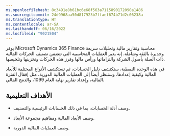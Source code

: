 ```yaml
---
ms.openlocfilehash: 8c3491e8b61bc6e68f563a7115890172090a1486
ms.sourcegitcommit: 24d9968aa50d817923b7ffaef674b71d2c06238a
ms.translationtype: HT
ms.contentlocale: ar-SA
ms.lasthandoff: 06/16/2022
ms.locfileid: "9021504"
---
```

يوفر Microsoft Dynamics 365 Finance محاسبة وتقارير مالية وتحليلات سريعة وجديرة بالثقة وشاملة. إنه يدير العمليات المحاسبية التي تتضمن تصنيف الحركات المالية ذات الصلة بأصول الشركة والتزاماتها ورأس مالها وفرز هذه الحركات وتخزينها وتلخيصها.

في هذه الوحدة النمطية، ستكتشف دليل الحسابات، ثم تستكشف الأنواع المختلفة للأبعاد المالية وكيفية إعدادها. وستنظر أيضاً إلى العمليات المالية الدورية، مثل إقفال الفترة المالية، وإعداد تقارير نهاية العام 1099، والدمج المالي.

## <a name="learning-objectives"></a>الأهداف التعليمية

- وصف أدلة الحسابات، بما في ذلك الحسابات الرئيسية والتصنيف. 

- وصف الأبعاد المالية ومفاهيم مجموعة الأبعاد. 

- وصف العمليات المالية الدورية.